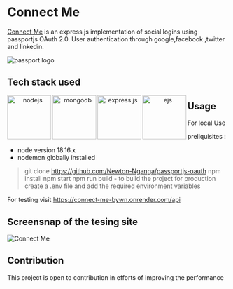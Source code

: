 # Connect Me
[Connect Me](https://connect-me-bywn.onrender.com/api) is an express js implementation of social logins using passportjs OAuth 2.0. User authentication through google,facebook ,twitter and linkedin.

![passport logo](https://camo.githubusercontent.com/6835eb33bb0e58ae663c7b9baeddf2a76cc6cf98862769eddbe22ee45c00a17b/687474703a2f2f63646e2e61757468302e636f6d2f696d672f70617373706f72742d62616e6e65722d6769746875622e706e67)

## Tech stack used
<div align="center" justify-content="center">
<img src="https://litslink.com/wp-content/uploads/2020/12/node.js-logo-image.png" alt="nodejs" align="left" width="100px" height="100px">
<img src="https://w7.pngwing.com/pngs/956/695/png-transparent-mongodb-original-wordmark-logo-icon-thumbnail.png" alt="mongodb" align="left" width="100px" height="100px">
<img src="https://upload.wikimedia.org/wikipedia/commons/6/64/Expressjs.png" alt="express js" align="left" width="100px" height="100px">
<img src="https://www.svgrepo.com/show/373574/ejs.svg" alt="ejs" align="left" width="100px" height="100px"> 
</div>

## Usage
For local Use <br>

preliquisites : <br>
- node version 18.16.x
- nodemon globally installed
  <br>
> git clone https://github.com/Newton-Nganga/passportjs-oauth
> npm install
> npm start
> npm run build - to build the project for production
> create a .env file and add the required environment variables

For testing visit https://connect-me-bywn.onrender.com/api

## Screensnap of the tesing site
![Connect Me](https://github.com/Newton-Nganga/passportjs-oauth/assets/93589514/9b2145f4-2bb2-4942-82be-fbe9c08349da)

## Contribution
This project is open to contribution in efforts of improving the performance

